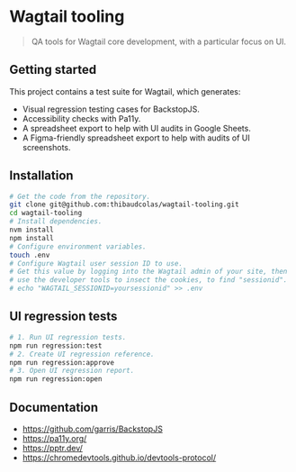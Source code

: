 # Wagtail tooling

> QA tools for Wagtail core development, with a particular focus on UI.

## Getting started

This project contains a test suite for Wagtail, which generates:

- Visual regression testing cases for BackstopJS.
- Accessibility checks with Pa11y.
- A spreadsheet export to help with UI audits in Google Sheets.
- A Figma-friendly spreadsheet export to help with audits of UI screenshots.

## Installation

```sh
# Get the code from the repository.
git clone git@github.com:thibaudcolas/wagtail-tooling.git
cd wagtail-tooling
# Install dependencies.
nvm install
npm install
# Configure environment variables.
touch .env
# Configure Wagtail user session ID to use.
# Get this value by logging into the Wagtail admin of your site, then
# use the developer tools to insect the cookies, to find "sessionid".
# echo "WAGTAIL_SESSIONID=yoursessionid" >> .env
```

## UI regression tests

```sh
# 1. Run UI regression tests.
npm run regression:test
# 2. Create UI regression reference.
npm run regression:approve
# 3. Open UI regression report.
npm run regression:open
```

## Documentation

- <https://github.com/garris/BackstopJS>
- <https://pa11y.org/>
- <https://pptr.dev/>
- <https://chromedevtools.github.io/devtools-protocol/>
